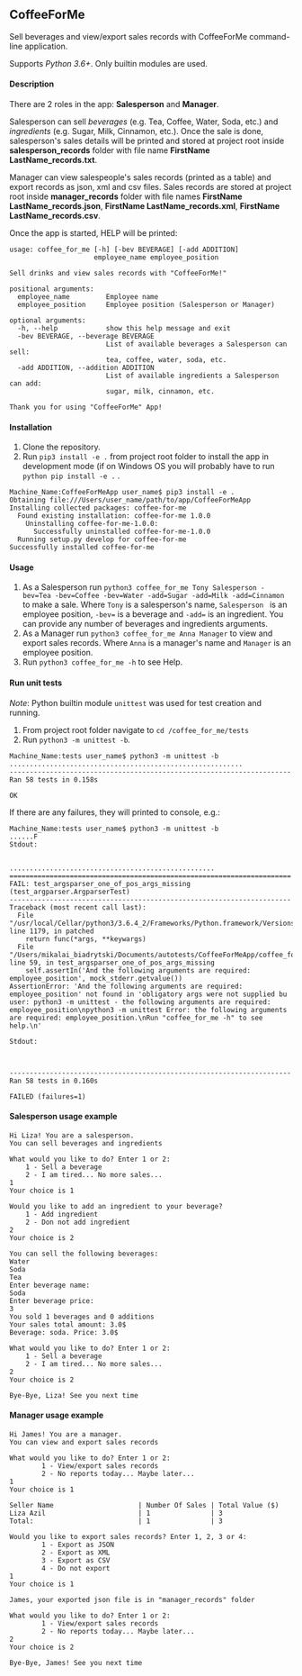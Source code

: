 ## CoffeeForMe
Sell beverages and view/export sales records with CoffeeForMe command-line application.

Supports _Python 3.6+_. Only builtin modules are used.

#### Description
There are 2 roles in the app: **Salesperson** and **Manager**.

Salesperson can sell _beverages_ (e.g. Tea, Coffee, Water, Soda, etc.) and _ingredients_ (e.g. Sugar, Milk, Cinnamon, etc.). Once the sale is done, salesperson's sales details will be printed and stored at project root inside **salesperson_records** folder with file name **FirstName LastName_records.txt**.

Manager can view salespeople's sales records (printed as a table) and export records as json, xml and csv files. Sales records are stored at project root inside **manager_records** folder with file names **FirstName LastName_records.json**, **FirstName LastName_records.xml**, **FirstName LastName_records.csv**.

Once the app is started, HELP will be printed:
```
usage: coffee_for_me [-h] [-bev BEVERAGE] [-add ADDITION]
                     employee_name employee_position

Sell drinks and view sales records with "CoffeeForMe!"

positional arguments:
  employee_name         Employee name
  employee_position     Employee position (Salesperson or Manager)

optional arguments:
  -h, --help            show this help message and exit
  -bev BEVERAGE, --beverage BEVERAGE
                        List of available beverages a Salesperson can sell:
                        tea, coffee, water, soda, etc.
  -add ADDITION, --addition ADDITION
                        List of available ingredients a Salesperson can add:
                        sugar, milk, cinnamon, etc.

Thank you for using "CoffeeForMe" App!
```

#### Installation
1. Clone the repository.
2. Run ```pip3 install -e .``` from project root folder to install the app in development mode (if on Windows OS you will probably have to run ```python pip install -e .``` .
```
Machine_Name:CoffeeForMeApp user_name$ pip3 install -e .
Obtaining file:///Users/user_name/path/to/app/CoffeeForMeApp
Installing collected packages: coffee-for-me
  Found existing installation: coffee-for-me 1.0.0
    Uninstalling coffee-for-me-1.0.0:
      Successfully uninstalled coffee-for-me-1.0.0
  Running setup.py develop for coffee-for-me
Successfully installed coffee-for-me
```

#### Usage
1. As a Salesperson run ```python3 coffee_for_me Tony Salesperson -bev=Tea -bev=Coffee -bev=Water -add=Sugar -add=Milk -add=Cinnamon``` to make a sale. Where ```Tony``` is a salesperson's name, ```Salesperson ``` is an employee position, ```-bev=``` is a beverage and ```-add=``` is an ingredient.  You can provide any number of beverages and ingredients arguments.
2. As a Manager run ```python3 coffee_for_me Anna Manager``` to view and export sales records. Where ```Anna``` is a manager's name and ```Manager``` is an employee position.
3. Run ```python3 coffee_for_me -h```  to see Help.

#### Run unit tests
_Note_: Python builtin module ```unittest``` was used for test creation and running.
1. From project root folder navigate to ```cd /coffee_for_me/tests```
2. Run ```python3 -m unittest -b```.
```
Machine_Name:tests user_name$ python3 -m unittest -b
..........................................................
----------------------------------------------------------------------
Ran 58 tests in 0.158s

OK
```
If there are any failures, they will printed to console, e.g.:
```
Machine_Name:tests user_name$ python3 -m unittest -b
......F
Stdout:


...................................................
======================================================================
FAIL: test_argsparser_one_of_pos_args_missing (test_argparser.ArgparserTest)
----------------------------------------------------------------------
Traceback (most recent call last):
  File "/usr/local/Cellar/python3/3.6.4_2/Frameworks/Python.framework/Versions/3.6/lib/python3.6/unittest/mock.py", line 1179, in patched
    return func(*args, **keywargs)
  File "/Users/mikalai_biadrytski/Documents/autotests/CoffeeForMeApp/coffee_for_me/tests/test_argparser.py", line 59, in test_argsparser_one_of_pos_args_missing
    self.assertIn('And the following arguments are required: employee_position', mock_stderr.getvalue())
AssertionError: 'And the following arguments are required: employee_position' not found in 'obligatory args were not supplied bu user: python3 -m unittest - the following arguments are required: employee_position\npython3 -m unittest Error: the following arguments are required: employee_position.\nRun "coffee_for_me -h" to see help.\n'

Stdout:



----------------------------------------------------------------------
Ran 58 tests in 0.160s

FAILED (failures=1)
```

#### Salesperson usage example
```
Hi Liza! You are a salesperson.
You can sell beverages and ingredients

What would you like to do? Enter 1 or 2:
    1 - Sell a beverage
    2 - I am tired... No more sales...
1
Your choice is 1

Would you like to add an ingredient to your beverage?
    1 - Add ingredient
    2 - Don not add ingredient
2
Your choice is 2

You can sell the following beverages:
Water
Soda
Tea
Enter beverage name: 
Soda
Enter beverage price: 
3
You sold 1 beverages and 0 additions
Your sales total amount: 3.0$
Beverage: soda. Price: 3.0$

What would you like to do? Enter 1 or 2:
    1 - Sell a beverage
    2 - I am tired... No more sales...
2
Your choice is 2

Bye-Bye, Liza! See you next time
```

#### Manager usage example
```
Hi James! You are a manager.
You can view and export sales records

What would you like to do? Enter 1 or 2:
        1 - View/export sales records
        2 - No reports today... Maybe later...
1
Your choice is 1

Seller Name                     | Number Of Sales | Total Value ($)
Liza Azil                       | 1               | 3
Total:                          | 1               | 3 

Would you like to export sales records? Enter 1, 2, 3 or 4:
        1 - Export as JSON
        2 - Export as XML
        3 - Export as CSV
        4 - Do not export
1
Your choice is 1

James, your exported json file is in "manager_records" folder

What would you like to do? Enter 1 or 2:
        1 - View/export sales records
        2 - No reports today... Maybe later...
2
Your choice is 2

Bye-Bye, James! See you next time
```